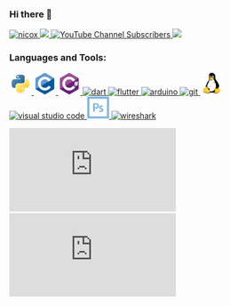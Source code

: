### Hi there 👋
<p align="left">
  <a href="https://github.com/skytog/skytog/">
    <img src="https://komarev.com/ghpvc/?username=skytog" alt="nicox" />
  </a>
  <a href="http://twitter.com/nico_ll_fps">
    <img height="20" src="https://img.shields.io/twitter/follow/nico_ll_fps?label=Twitter&logo=twitter&style=flat" />
  </a>
  <a href="https://www.youtube.com/channel/UC9Jl9X6voNMGlUeRQ2HOA-w">
    <img alt="YouTube Channel Subscribers" src="https://img.shields.io/youtube/channel/subscribers/UC9Jl9X6voNMGlUeRQ2HOA-w?style=social">
  </a>
   <a href="https://github.com/skytog">
    <img height="20" src="https://img.shields.io/github/followers/skytog?label=follow&logo=github&style=flat" />
  </a>
 </p>
 
<h3 align="left">Languages and Tools:</h3>
<p align="left"> <a href="https://www.python.org" target="_blank" rel="noreferrer"> <img src="https://raw.githubusercontent.com/devicons/devicon/master/icons/python/python-original.svg" alt="python" width="40" height="40"/> </a> <a href="https://www.cprogramming.com/" target="_blank" rel="noreferrer"> <img src="https://raw.githubusercontent.com/devicons/devicon/master/icons/c/c-original.svg" alt="c" width="40" height="40"/> </a> <a href="https://www.w3schools.com/cs/" target="_blank" rel="noreferrer"> <img src="https://raw.githubusercontent.com/devicons/devicon/master/icons/csharp/csharp-original.svg" alt="csharp" width="40" height="40"/> </a>  <a href="https://dart.dev" target="_blank" rel="noreferrer"> <img src="https://www.vectorlogo.zone/logos/dartlang/dartlang-icon.svg" alt="dart" width="40" height="40"/> </a> <a href="https://flutter.dev" target="_blank" rel="noreferrer"> <img src="https://www.vectorlogo.zone/logos/flutterio/flutterio-icon.svg" alt="flutter" width="40" height="40"/> </a> <a href="https://www.arduino.cc/" target="_blank" rel="noreferrer"> <img src="https://cdn.worldvectorlogo.com/logos/arduino-1.svg" alt="arduino" width="40" height="40"/> </a> <a href="https://git-scm.com/" target="_blank" rel="noreferrer"> <img src="https://www.vectorlogo.zone/logos/git-scm/git-scm-icon.svg" alt="git" width="40" height="40"/> </a> <a href="https://www.linux.org/" target="_blank" rel="noreferrer"> <img src="https://raw.githubusercontent.com/devicons/devicon/master/icons/linux/linux-original.svg" alt="linux" width="40" height="40"/> </a> <a href="https://azure.microsoft.com/en-us/products/visual-studio-code/" target="_blank" rel="noreferrer"> <img src="https://www.vectorlogo.zone/logos/visualstudio_code/visualstudio_code-icon.svg" alt="visual studio code" width="40" height="40"/> </a> <a href="https://www.photoshop.com/en" target="_blank" rel="noreferrer"> <img src="https://raw.githubusercontent.com/devicons/devicon/master/icons/photoshop/photoshop-line.svg" alt="photoshop" width="40" height="40"/> </a> <a href="https://www.wireshark.org/" target="_blank" rel="noreferrer"> <img src="https://www.vectorlogo.zone/logos/wireshark/wireshark-ar21.svg" alt="wireshark" width="60" height="40"/> </a> </p>



[![My Stats](https://github-stats-evirunurm.vercel.app/api/stats.js?username=skytog)](https://github.com/evirunurm/github-stats)
[![My languages](https://github-stats-evirunurm.vercel.app/api/languages.js?username=skytog&pie=false)](https://github.com/evirunurm/github-stats)


<!--
**skytog/skytog** is a ✨ _special_ ✨ repository because its `README.md` (this file) appears on your GitHub profile.

Here are some ideas to get you started:

- 🔭 I’m currently working on ...
- 🌱 I’m currently learning ...
- 👯 I’m looking to collaborate on ...
- 🤔 I’m looking for help with ...
- 💬 Ask me about ...
- 📫 How to reach me: ...
- 😄 Pronouns: ...
- ⚡ Fun fact: ...
-->
